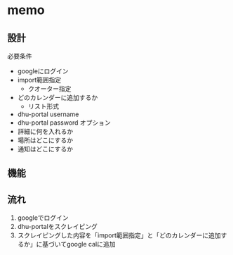 # memo
## 設計
必要条件
- googleにログイン
- import範囲指定
  - クオーター指定
- どのカレンダーに追加するか
  - リスト形式
- dhu-portal username
- dhu-portal password
オプション
- 詳細に何を入れるか
- 場所はどこにするか
- 通知はどこにするか

## 機能



## 流れ
1. googleでログイン
2. dhu-portalをスクレイピング
3. スクレイピングした内容を「import範囲指定」と「どのカレンダーに追加するか」に基づいてgoogle calに追加
